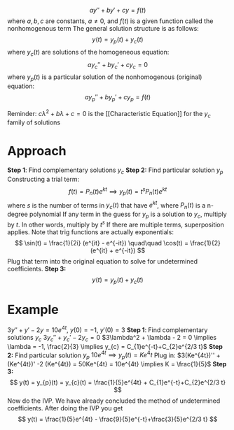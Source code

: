 
$$
ay'' + by'+cy = f(t)
$$
where $a, b, c$ are constants, $a \neq 0$, and $f(t)$ is a given function called the nonhomogenous term
The general solution structure is as follows:
$$
y(t) = y_{p}(t)+y_{c}(t)
$$
where $y_c(t)$ are solutions of the homogeneous equation:
$$
ay_{c}'' + by_{c}' + cy_{c} = 0
$$
where $y_p(t)$ is a particular solution of the nonhomogenous (original) equation:
$$
ay_{p}'' + by_{p}' + cy_{p} = f(t)
$$

Reminder: $c\lambda^2 + b\lambda + c = 0$ is the [[Characteristic Equation]] for the $y_c$ family of solutions

# Approach
**Step 1**: Find complementary solutions $y_c$
**Step 2:** Find particular solution $y_p$
Constructing a trial term:
$$
f(t) = P_{n}(t) e^{k t} \implies y_{p}(t) = t^s P_n(t) e^{k t}
$$
where $s$ is the number of terms in $y_c(t)$ that have $e^{kt}$, where $P_{n}(t)$ is a n-degree polynomial
If any term in the guess for $y_p$ is a solution to $y_c$, multiply by $t$. In other words, multiply by $t^s$
If there are multiple terms, superposition applies.
Note that trig functions are actually exponentials:
$$
\sin(t) = \frac{1}{2i} (e^{it} - e^{-it})
\quad\quad
\cos(t) = \frac{1}{2} (e^{it} + e^{-it})
$$
Plug that term into the original equation to solve for undetermined coefficients.
**Step 3:** 
$$
y(t) = y_{p}(t)+y_{c}(t)
$$

# Example
$3y''+y'-2y = 10e^{4t},\ y(0) = -1,\ y'(0) = 3$
**Step 1**: Find complementary solutions $y_c$
$3y_{c}'' + y_{c}' - 2y_{c} = 0$
$3\lambda^2 + \lambda - 2 = 0 \implies \lambda = -1, \frac{2}{3} \implies y_{c} = C_{1}e^{-t}+C_{2}e^{2/3 t}$
**Step 2:** Find particular solution $y_p$
$10e^{4t} \implies y_{p}(t) = Ke^4t$
Plug in: $3(Ke^{4t})'' + (Ke^{4t})' -2 (Ke^{4t}) = 50Ke^{4t} = 10e^{4t} \implies K = \frac{1}{5}$
**Step 3:**
$$
y(t) = y_{p}(t) = y_{c}(t) = \frac{1}{5}e^{4t} + C_{1}e^{-t}+C_{2}e^{2/3 t}
$$
Now do the IVP. We have already concluded the method of undetermined coefficients.
After doing the IVP you get
$$
y(t) = \frac{1}{5}e^{4t} - \frac{9}{5}e^{-t}+\frac{3}{5}e^{2/3 t}
$$

